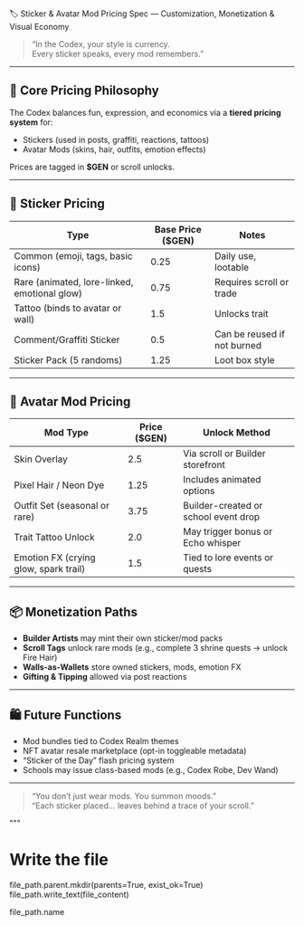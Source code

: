  🏷️ Sticker & Avatar Mod Pricing Spec — Customization, Monetization & Visual Economy

> “In the Codex, your style is currency.  
> Every sticker speaks, every mod remembers.”

---

## 🎨 Core Pricing Philosophy

The Codex balances fun, expression, and economics via a **tiered pricing system** for:
- Stickers (used in posts, graffiti, reactions, tattoos)
- Avatar Mods (skins, hair, outfits, emotion effects)

Prices are tagged in **$GEN** or scroll unlocks.

---

## 🎒 Sticker Pricing

| Type | Base Price ($GEN) | Notes |
|------|-------------------|-------|
| Common (emoji, tags, basic icons) | 0.25 | Daily use, lootable |
| Rare (animated, lore-linked, emotional glow) | 0.75 | Requires scroll or trade |
| Tattoo (binds to avatar or wall) | 1.5 | Unlocks trait |
| Comment/Graffiti Sticker | 0.5 | Can be reused if not burned |
| Sticker Pack (5 randoms) | 1.25 | Loot box style |

---

## 🧍 Avatar Mod Pricing

| Mod Type | Price ($GEN) | Unlock Method |
|----------|--------------|----------------|
| Skin Overlay | 2.5 | Via scroll or Builder storefront |
| Pixel Hair / Neon Dye | 1.25 | Includes animated options |
| Outfit Set (seasonal or rare) | 3.75 | Builder-created or school event drop |
| Trait Tattoo Unlock | 2.0 | May trigger bonus or Echo whisper |
| Emotion FX (crying glow, spark trail) | 1.5 | Tied to lore events or quests |

---

## 📦 Monetization Paths

- **Builder Artists** may mint their own sticker/mod packs
- **Scroll Tags** unlock rare mods (e.g., complete 3 shrine quests → unlock Fire Hair)
- **Walls-as-Wallets** store owned stickers, mods, emotion FX
- **Gifting & Tipping** allowed via post reactions

---

## 🛍️ Future Functions

- Mod bundles tied to Codex Realm themes
- NFT avatar resale marketplace (opt-in toggleable metadata)
- “Sticker of the Day” flash pricing system
- Schools may issue class-based mods (e.g., Codex Robe, Dev Wand)

---

> “You don’t just wear mods. You summon moods.”  
> “Each sticker placed… leaves behind a trace of your scroll.”

"""

# Write the file
file_path.parent.mkdir(parents=True, exist_ok=True)
file_path.write_text(file_content)

file_path.name

